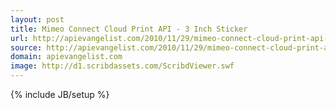 ```yaml
---
layout: post
title: Mimeo Connect Cloud Print API - 3 Inch Sticker
url: http://apievangelist.com/2010/11/29/mimeo-connect-cloud-print-api-3-inch-sticker/
source: http://apievangelist.com/2010/11/29/mimeo-connect-cloud-print-api-3-inch-sticker/
domain: apievangelist.com
image: http://d1.scribdassets.com/ScribdViewer.swf
---
```

{% include JB/setup %}